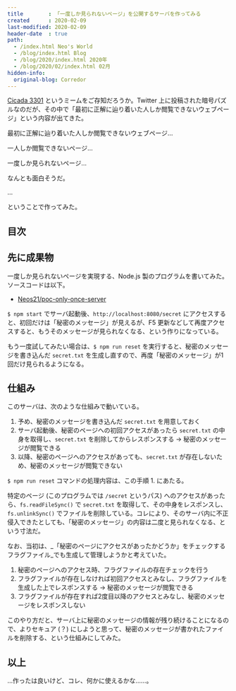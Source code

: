 ```yaml
---
title        : 「一度しか見られないページ」を公開するサーバを作ってみる
created      : 2020-02-09
last-modified: 2020-02-09
header-date  : true
path:
  - /index.html Neo's World
  - /blog/index.html Blog
  - /blog/2020/index.html 2020年
  - /blog/2020/02/index.html 02月
hidden-info:
  original-blog: Corredor
---
```


[Cicada 3301](https://ja.wikipedia.org/wiki/%E3%82%B7%E3%82%B1%E3%82%A4%E3%83%803301) というミームをご存知だろうか。Twitter 上に投稿された暗号パズルなのだが、その中で「最初に正解に辿り着いた人しか閲覧できないウェブページ」という内容が出てきた。

最初に正解に辿り着いた人しか閲覧できないウェブページ…

一人しか閲覧できないページ…

一度しか見られないページ…

なんとも面白そうだ。

…

ということで作ってみた。

## 目次

## 先に成果物

一度しか見られないページを実現する、Node.js 製のプログラムを書いてみた。ソースコードは以下。

- [Neos21/poc-only-once-server](https://github.com/Neos21/poc-only-once-server)

`$ npm start` でサーバ起動後、`http://localhost:8080/secret` にアクセスすると、初回だけは「秘密のメッセージ」が見えるが、F5 更新などして再度アクセスすると、もうそのメッセージが見られなくなる、という作りになっている。

もう一度試してみたい場合は、`$ npm run reset` を実行すると、秘密のメッセージを書き込んだ `secret.txt` を生成し直すので、再度「秘密のメッセージ」が1回だけ見られるようになる。

## 仕組み

このサーバは、次のような仕組みで動いている。

1. 予め、秘密のメッセージを書き込んだ `secret.txt` を用意しておく
2. サーバ起動後、秘密のページへの初回アクセスがあったら `secret.txt` の中身を取得し、`secret.txt` を削除してからレスポンスする → 秘密のメッセージが閲覧できる
3. 以降、秘密のページへのアクセスがあっても、`secret.txt` が存在しないため、秘密のメッセージが閲覧できない

`$ npm run reset` コマンドの処理内容は、この手順 1. にあたる。

特定のページ (このプログラムでは `/secret` というパス) へのアクセスがあったら、`fs.readFileSync()` で `secret.txt` を取得して、その中身をレスポンスし、`fs.unlinkSync()` でファイルを削除している。コレにより、そのサーバ内に不正侵入できたとしても、「秘密のメッセージ」の内容は二度と見られなくなる、という寸法だ。

なお、当初は、_「秘密のページにアクセスがあったかどうか」をチェックするフラグファイル_でも生成して管理しようかと考えていた。

1. 秘密のページへのアクセス時、フラグファイルの存在チェックを行う
2. フラグファイルが存在しなければ初回アクセスとみなし、フラグファイルを生成した上でレスポンスする → 秘密のメッセージが閲覧できる
3. フラグファイルが存在すれば2度目以降のアクセスとみなし、秘密のメッセージをレスポンスしない

このやり方だと、サーバ上に秘密のメッセージの情報が残り続けることになるので、よりセキュア (？) にしようと思って、秘密のメッセージが書かれたファイルを削除する、という仕組みにしてみた。

## 以上

…作ったは良いけど、コレ、何かに使えるかな……。
